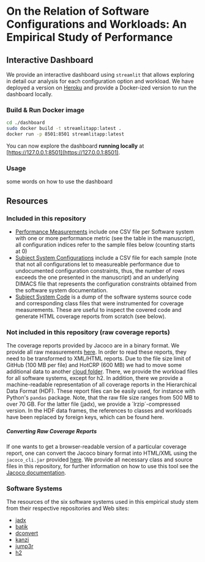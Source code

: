 # On the Relation of Software Configurations and Workloads: An Empirical Study of Performance

## Interactive Dashboard
We provide an interactive dashboard using `streamlit` that allows exploring in detail our analysis for each configuration option and workload. We have deployed a version on [Heroku](https://workload-performance.herokuapp.com) and provide a Docker-ized version to run the dashboard locally.

### Build & Run Docker image
```bash
cd ./dashboard
sudo docker build -t streamlitapp:latest .
docker run -p 8501:8501 streamlitapp:latest
```
You can now explore the dashboard **running locally** at [https://127.0.0.1:8501](https://127.0.0.1:8501).

### Usage
some words on how to use the dashboard


## Resources

### Included in this repository
* [Performance Measurements](resources/performance) include one CSV file per Software system with one or more performance metric (see the table in the manuscript), all configuration indices refer to the sample files below (counting starts at 0)
* [Subject System Configurations](resources/variability_models) include a CSV file for each sample (note that not all configurations let to measureable performance due to undocumented configuration constraints, thus, the number of rows exceeds the one presented in the manuscript) and an underlying DIMACS file that represents the configuration constraints obtained from the software system documentation.
* [Subject System Code](resources/code) is a dump of the software systems source code and corresponding class files that were instrumented for coverage measurements. These are useful to inspect the covered code and generate HTML coverage reports from scratch (see below).

### Not included in this repository (raw coverage reports)
The coverage reports provided by Jacoco are in a binary format. We provide all raw measurements [here](measurements/coverage). In order to read these reports, they need to be transformed to XML/HTML reports. Due to the file size limit of GitHub (100 MB per file) and HotCRP (600 MB) we had to move some additional data to another [cloud folder](https://mega.nz/folder/VUpClDiA#-pJj8fm8d_Td5udauW61aQ). There, we provide the workload files for all software systems, except for h2. In addition, there we provide a machine-readable representation of all coverage reports in the Hierarchical Data Format (HDF). These report files can be easily used, for instance with Python's `pandas` package. Note, that the raw file size ranges from 500 MB to over 70 GB. For the latter file (jadx), we provide a ´lrzip´-compressed version. In the HDF data frames, the references to classes and workloads have been replaced by foreign keys, which can be found here.

##### Converting Raw Coverage Reports
If one wants to get a browser-readable version of a particular coverage report, one can convert the Jacoco binary format into HTML/XML using the `jacoco_cli.jar` provided [here](utility/jacoco_cli.jar). We provide all necessary class and source files in this repository, for further information on how to use this tool see the [Jacoco documentation](https://www.jacoco.org/jacoco/trunk/doc/cli.html).

### Software Systems
The resources of the six software systems used in this empirical study stem from their respective repositories and Web sites:
* [jadx](https://github.com/skylot/jadx)
* [batik](https://xmlgraphics.apache.org/batik/tools/rasterizer.html)
* [dconvert](https://github.com/patrickfav/density-converter)
* [kanzi](https://github.com/flanglet/kanzi)
* [jump3r](https://github.com/Sciss/jump3r)
* [h2](https://github.com/h2database/h2database)
